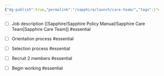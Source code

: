 ```yaml
---
{"dg-publish":true,"permalink":"/sapphire/launch/care-team/","tags":["essential"]}
---
```


- [ ] Job description [[Sapphire/Sapphire Policy Manual/Sapphire Care Team\|Sapphire Care Team]] #essential 
- [ ] Orientation process #essential 
- [ ] Selection process #essential 
- [ ] Recruit 2 members #essential 
- [ ] Begin working #essential 





